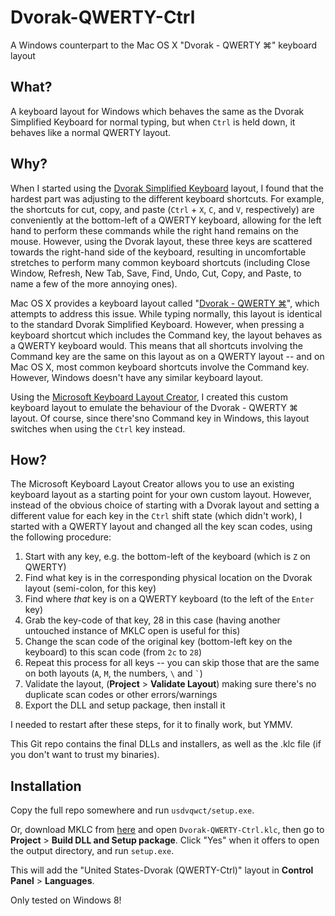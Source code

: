 Dvorak-QWERTY-Ctrl
==================

A Windows counterpart to the Mac OS X "Dvorak - QWERTY ⌘" keyboard layout

What?
-----

A keyboard layout for Windows which behaves the same as the Dvorak
Simplified Keyboard for normal typing, but when `Ctrl` is held down, it
behaves like a normal QWERTY layout.

Why?
----

When I started using the [Dvorak Simplified Keyboard][1] layout, I found
that the hardest part was adjusting to the different keyboard shortcuts.
For example, the shortcuts for cut, copy, and paste (`Ctrl` + `X`, `C`,
and `V`, respectively) are conveniently at the bottom-left of a QWERTY
keyboard, allowing for the left hand to perform these commands while the
right hand remains on the mouse. However, using the Dvorak layout, these
three keys are scattered towards the right-hand side of the keyboard,
resulting in uncomfortable stretches to perform many common keyboard
shortcuts (including Close Window, Refresh, New Tab, Save, Find, Undo,
Cut, Copy, and Paste, to name a few of the more annoying ones).

Mac OS X provides a keyboard layout called "[Dvorak - QWERTY ⌘][2]",
which attempts to address this issue. While typing normally, this layout
is identical to the standard Dvorak Simplified Keyboard. However, when
pressing a keyboard shortcut which includes the Command key, the layout
behaves as a QWERTY keyboard would. This means that all shortcuts
involving the Command key are the same on this layout as on a QWERTY
layout -- and on Mac OS X, most common keyboard shortcuts involve the 
Command key. However, Windows doesn't have any similar keyboard layout.

Using the [Microsoft Keyboard Layout Creator][3], I created this custom
keyboard layout to emulate the behaviour of the Dvorak - QWERTY ⌘
layout. Of course, since there'sno Command key in Windows, this layout
switches when using the `Ctrl` key instead.

How?
----

The Microsoft Keyboard Layout Creator allows you to use an existing
keyboard layout as a starting point for your own custom layout. However,
instead of the obvious choice of starting with a Dvorak layout and
setting a different value for each key in the `Ctrl` shift state (which
didn't work), I started with a QWERTY layout and changed all the key
scan codes, using the following procedure:

1. Start with any key, e.g. the bottom-left of the keyboard (which is 
   `Z` on QWERTY)
2. Find what key is in the corresponding physical location on the 
   Dvorak layout (semi-colon, for this key)
3. Find where *that* key is on a QWERTY keyboard (to the left of the
   `Enter` key)
4. Grab the key-code of that key, 28 in this case (having another
   untouched instance of MKLC open is useful for this)
5. Change the scan code of the original key (bottom-left key on the
   keyboard) to this scan code (from `2c` to `28`)
6. Repeat this process for all keys -- you can skip those that are the
   same on both layouts (`A`, `M`, the numbers, `\` and <code>`</code>)
7. Validate the layout, (**Project** > **Validate Layout**) making sure
   there's no duplicate scan codes or other errors/warnings
8. Export the DLL and setup package, then install it

I needed to restart after these steps, for it to finally work, but YMMV.

This Git repo contains the final DLLs and installers, as well as the
.klc file (if you don't want to trust my binaries).

Installation
------------

Copy the full repo somewhere and run `usdvqwct/setup.exe`.

Or, download MKLC from [here][3] and open `Dvorak-QWERTY-Ctrl.klc`,
then go to **Project** > **Build DLL and Setup package**. Click "Yes"
when it offers to open the output directory, and run `setup.exe`.

This will add the "United States-Dvorak (QWERTY-Ctrl)" layout in
**Control Panel** > **Languages**.

Only tested on Windows 8!


[1]: <http://en.wikipedia.org/wiki/Dvorak_Simplified_Keyboard>
[2]: <http://en.wikipedia.org/wiki/Dvorak_Simplified_Keyboard#Mac_OS>
[3]: <http://msdn.microsoft.com/en-au/goglobal/bb964665.aspx>